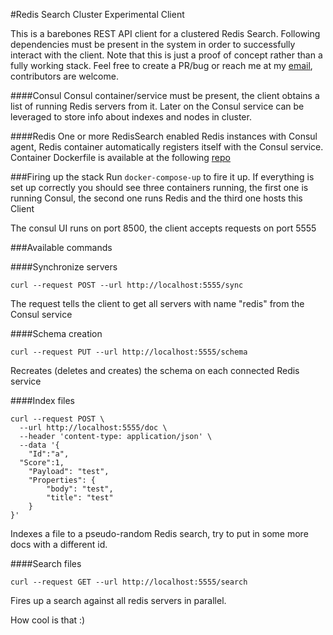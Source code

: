 #Redis Search Cluster Experimental Client

This is a barebones REST API client for a clustered Redis Search. Following dependencies must be present in the system 
in order to successfully interact with the client. Note that this is just a proof of concept rather than a fully 
working stack.
Feel free to create a PR/bug or reach me at my [email](mailto:slavomir.tecl@gmail.com), contributors are welcome.

####Consul
Consul container/service must be present, the client obtains a list of running Redis servers from it. Later on the 
Consul service can be leveraged to store info about indexes and nodes in cluster.

####Redis
One or more RedisSearch enabled Redis instances with Consul agent, Redis container automatically registers itself with 
the Consul service. Container Dockerfile is available at the following [repo](https://github.com/RedisLabs/redisearch-go)


###Firing up the stack
Run ```docker-compose-up``` to fire it up. If everything is set up correctly you should see three containers running, 
the first one is running Consul, the second one runs Redis and the third one hosts this Client

The consul UI runs on port 8500, the client accepts requests on port 5555

###Available commands

####Synchronize servers
```
curl --request POST --url http://localhost:5555/sync
```

The request tells the client to get all servers with name "redis" from the Consul service

####Schema creation
```
curl --request PUT --url http://localhost:5555/schema
```
Recreates (deletes and creates) the schema on each connected Redis service

####Index files
```
curl --request POST \
  --url http://localhost:5555/doc \
  --header 'content-type: application/json' \
  --data '{
	"Id":"a",
  "Score":1,
	"Payload": "test",
	"Properties": {
		"body": "test",
		"title": "test"
	}
}'
```
Indexes a file to a pseudo-random Redis search, try to put in some more docs with a different id.

####Search files
```
curl --request GET --url http://localhost:5555/search
```
Fires up a search against all redis servers in parallel.

How cool is that :)


